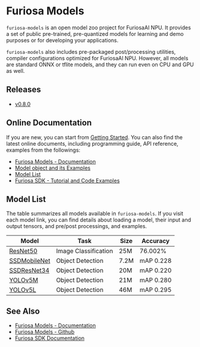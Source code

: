Furiosa Models
======================
`furiosa-models` is an open model zoo project for FuriosaAI NPU. 
It provides a set of public pre-trained, pre-quantized models for learning and demo purposes or 
for developing your applications.

`furiosa-models` also includes pre-packaged post/processing utilities, compiler configurations optimized
for FuriosaAI NPU. However, all models are standard ONNX or tflite models, 
and they can run even on CPU and GPU as well.

## Releases
* [v0.8.0](https://furiosa-ai.github.io/furiosa-models/changelog/)

## Online Documentation
If you are new, you can start from [Getting Started](https://furiosa-ai.github.io/furiosa-models/latest/getting_started.md).
You can also find the latest online documents, 
including programming guide, API reference, examples from the followings:

* [Furiosa Models - Documentation](https://furiosa-ai.github.io/furiosa-models/latest/)
* [Model object and its Examples](https://furiosa-ai.github.io/furiosa-models/models_and_examples.md)
* [Model List](https://furiosa-ai.github.io/furiosa-models/latest/#model_list)
* [Furiosa SDK - Tutorial and Code Examples](https://furiosa-ai.github.io/docs/latest/en/software/tutorials.html)


## <a name="model_list"></a>Model List
The table summarizes all models available in `furiosa-models`. If you visit each model link, 
you can find details about loading a model, their input and output tensors, and pre/post processings, and examples.

| Model                                   | Task                 | Size | Accuracy |
|-----------------------------------------|----------------------|------|----------|
| [ResNet50](models/resnet50_v1.5.md)     | Image Classification | 25M  | 76.002%  |
| [SSDMobileNet](models/ssd_mobilenet.md) | Object Detection     | 7.2M | mAP 0.228|
| [SSDResNet34](models/ssd_resnet34.md)   | Object Detection     | 20M  | mAP 0.220|
| [YOLOv5M](models/yolov5m.md)            | Object Detection     | 21M  | mAP 0.280|
| [YOLOv5L](models/yolov5l.md)            | Object Detection     | 46M  | mAP 0.295|

## See Also
* [Furiosa Models - Documentation](https://furiosa-ai.github.io/furiosa-models/latest/)
* [Furiosa Models - Github](https://github.com/furiosa-ai/furiosa-models)
* [Furiosa SDK Documentation](https://furiosa-ai.github.io/docs/latest/en/)
